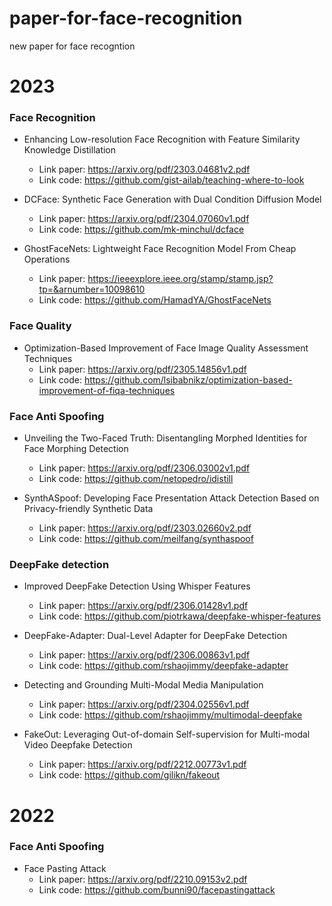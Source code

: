 # paper-for-face-recognition
new paper for face recogntion

# 2023
### Face Recognition
- Enhancing Low-resolution Face Recognition with Feature Similarity Knowledge Distillation
  - Link paper: https://arxiv.org/pdf/2303.04681v2.pdf
  - Link code: https://github.com/gist-ailab/teaching-where-to-look
- DCFace: Synthetic Face Generation with Dual Condition Diffusion Model
  - Link paper: https://arxiv.org/pdf/2304.07060v1.pdf
  - Link code: https://github.com/mk-minchul/dcface

- GhostFaceNets: Lightweight Face Recognition Model From Cheap Operations
  - Link paper: https://ieeexplore.ieee.org/stamp/stamp.jsp?tp=&arnumber=10098610
  - Link code: https://github.com/HamadYA/GhostFaceNets

### Face Quality
- Optimization-Based Improvement of Face Image Quality Assessment Techniques
  - Link paper: https://arxiv.org/pdf/2305.14856v1.pdf
  - Link code: https://github.com/lsibabnikz/optimization-based-improvement-of-fiqa-techniques

### Face Anti Spoofing
- Unveiling the Two-Faced Truth: Disentangling Morphed Identities for Face Morphing Detection
  - Link paper: https://arxiv.org/pdf/2306.03002v1.pdf
  - Link code: https://github.com/netopedro/idistill

- SynthASpoof: Developing Face Presentation Attack Detection Based on Privacy-friendly Synthetic Data
  - Link paper: https://arxiv.org/pdf/2303.02660v2.pdf
  - Link code: https://github.com/meilfang/synthaspoof

### DeepFake detection
- Improved DeepFake Detection Using Whisper Features
  - Link paper: https://arxiv.org/pdf/2306.01428v1.pdf
  - Link code: https://github.com/piotrkawa/deepfake-whisper-features

- DeepFake-Adapter: Dual-Level Adapter for DeepFake Detection
  - Link paper: https://arxiv.org/pdf/2306.00863v1.pdf
  - Link code: https://github.com/rshaojimmy/deepfake-adapter

- Detecting and Grounding Multi-Modal Media Manipulation
  - Link paper: https://arxiv.org/pdf/2304.02556v1.pdf
  - Link code: https://github.com/rshaojimmy/multimodal-deepfake

- FakeOut: Leveraging Out-of-domain Self-supervision for Multi-modal Video Deepfake Detection
  - Link paper: https://arxiv.org/pdf/2212.00773v1.pdf
  - Link code: https://github.com/gilikn/fakeout

# 2022
### Face Anti Spoofing
- Face Pasting Attack
  - Link paper: https://arxiv.org/pdf/2210.09153v2.pdf
  - Link code: https://github.com/bunni90/facepastingattack



